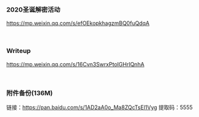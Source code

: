 ### 2020圣诞解密活动

https://mp.weixin.qq.com/s/efOEkopkhagzmBQ0fuQdqA

<br>

### Writeup

https://mp.weixin.qq.com/s/16Cvn3SwrxPtoIGHrIQnhA

<br>

### 附件备份(136M)

链接：https://pan.baidu.com/s/1AD2aA0o_Ma8ZQcTsEl1Vyg 提取码：5555